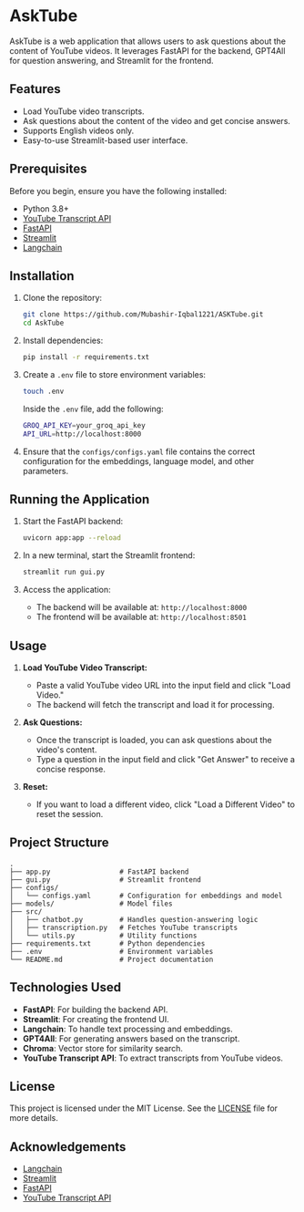 
# AskTube

AskTube is a web application that allows users to ask questions about the content of YouTube videos. It leverages FastAPI for the backend, GPT4All for question answering, and Streamlit for the frontend.

## Features

- Load YouTube video transcripts.
- Ask questions about the content of the video and get concise answers.
- Supports English videos only.
- Easy-to-use Streamlit-based user interface.

## Prerequisites

Before you begin, ensure you have the following installed:

- Python 3.8+
- [YouTube Transcript API](https://pypi.org/project/youtube-transcript-api/)
- [FastAPI](https://fastapi.tiangolo.com/)
- [Streamlit](https://streamlit.io/)
- [Langchain](https://langchain.com/)

## Installation

1. Clone the repository:
   ```bash
   git clone https://github.com/Mubashir-Iqbal1221/ASKTube.git
   cd AskTube
   ```

2. Install dependencies:
   ```bash
   pip install -r requirements.txt
   ```

3. Create a `.env` file to store environment variables:
   ```bash
   touch .env
   ```

   Inside the `.env` file, add the following:
   ```bash
   GROQ_API_KEY=your_groq_api_key
   API_URL=http://localhost:8000
   ```

4. Ensure that the `configs/configs.yaml` file contains the correct configuration for the embeddings, language model, and other parameters.

## Running the Application

1. Start the FastAPI backend:
   ```bash
   uvicorn app:app --reload
   ```

2. In a new terminal, start the Streamlit frontend:
   ```bash
   streamlit run gui.py
   ```

3. Access the application:
   - The backend will be available at: `http://localhost:8000`
   - The frontend will be available at: `http://localhost:8501`

## Usage

1. **Load YouTube Video Transcript:**
   - Paste a valid YouTube video URL into the input field and click "Load Video."
   - The backend will fetch the transcript and load it for processing.

2. **Ask Questions:**
   - Once the transcript is loaded, you can ask questions about the video's content.
   - Type a question in the input field and click "Get Answer" to receive a concise response.

3. **Reset:**
   - If you want to load a different video, click "Load a Different Video" to reset the session.

## Project Structure

```plaintext
.
├── app.py                 # FastAPI backend
├── gui.py                 # Streamlit frontend
├── configs/
│   └── configs.yaml       # Configuration for embeddings and model
├── models/                # Model files
├── src/
│   ├── chatbot.py         # Handles question-answering logic
│   ├── transcription.py   # Fetches YouTube transcripts
│   └── utils.py           # Utility functions
├── requirements.txt       # Python dependencies
├── .env                   # Environment variables
└── README.md              # Project documentation
```

## Technologies Used

- **FastAPI**: For building the backend API.
- **Streamlit**: For creating the frontend UI.
- **Langchain**: To handle text processing and embeddings.
- **GPT4All**: For generating answers based on the transcript.
- **Chroma**: Vector store for similarity search.
- **YouTube Transcript API**: To extract transcripts from YouTube videos.

## License

This project is licensed under the MIT License. See the [LICENSE](LICENSE) file for more details.

## Acknowledgements

- [Langchain](https://langchain.com/)
- [Streamlit](https://streamlit.io/)
- [FastAPI](https://fastapi.tiangolo.com/)
- [YouTube Transcript API](https://pypi.org/project/youtube-transcript-api/)
```